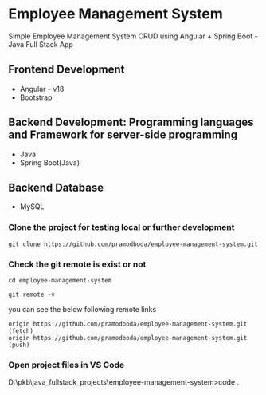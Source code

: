 # Employee Management System

Simple Employee Management System CRUD using Angular + Spring Boot - Java Full Stack App

## Frontend Development

- Angular - v18
- Bootstrap

## Backend Development: Programming languages and Framework for server-side programming

- Java
- Spring Boot(Java)

## Backend Database

- MySQL

### Clone the project for testing local or further development

```terminal
git clone https://github.com/pramodboda/employee-management-system.git
```

### Check the git remote is exist or not

```terminal
cd employee-management-system
```

```terminal
git remote -v
```

you can see the below following remote links

```git
origin https://github.com/pramodboda/employee-management-system.git (fetch)
origin https://github.com/pramodboda/employee-management-system.git (push)
```

### Open project files in VS Code

D:\pkb\java_fullstack_projects\employee-management-system>code .
